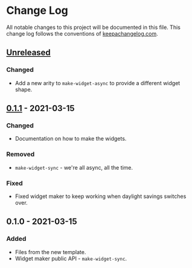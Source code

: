 # Change Log
All notable changes to this project will be documented in this file. This change log follows the conventions of [keepachangelog.com](http://keepachangelog.com/).

## [Unreleased]
### Changed
- Add a new arity to `make-widget-async` to provide a different widget shape.

## [0.1.1] - 2021-03-15
### Changed
- Documentation on how to make the widgets.

### Removed
- `make-widget-sync` - we're all async, all the time.

### Fixed
- Fixed widget maker to keep working when daylight savings switches over.

## 0.1.0 - 2021-03-15
### Added
- Files from the new template.
- Widget maker public API - `make-widget-sync`.

[Unreleased]: https://github.com/your-name/plotting/compare/0.1.1...HEAD
[0.1.1]: https://github.com/your-name/plotting/compare/0.1.0...0.1.1
